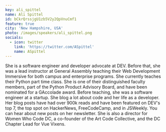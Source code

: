 ```yaml
---
key: ali_spittel
name: Ali Spittel
id: bCkrQrssjgU1zb5V2y2QpVnuCmf1
feature: true
city: 'New Hampshire, USA'
photo: /images/speakers/ali_spittel.png
socials:
  - icon: twitter
    link: 'https://twitter.com/ASpittel'
    name: ASpittel
---
```

She is a software engineer and developer advocate at DEV. Before that, she was a lead instructor at General Assembly teaching their Web Development Immersive for both campus and enterprise programs. She currently teaches their Python part time class. She is one of their distinguished faculty members, part of the Python Product Advisory Board, and have been nominated for a GAccolade award. Before teaching, she was a software engineer at a startup. She blog a lot about code and her life as a developer. Her blog posts have had over 900k reads and have been featured on DEV's top 7, the top spot on HackerNews, FreeCodeCamp, and in JSWeekly. You can hear about new posts on her newsletter. She is also a director for Women Who Code DC, a co-founder of the Art Code Collective, and the DC Chapter Lead for Vue Vixens.